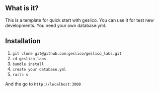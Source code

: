 ## What is it?

This is a template for quick start with geslico. You can use it for test new developments.
You need your own database.yml.

## Installation

1. `git clone git@github.com:geslico/geslico_labs.git`
2. `cd geslico_labs`
3. `bundle install`
4. `create your database.yml`
5. `rails s`

And the go to `http://localhost:3000`
